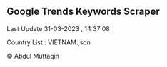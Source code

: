 

## Google Trends Keywords Scraper 
 
Last Update 31-03-2023 , 14:37:08

Country List :
VIETNAM.json



© Abdul Muttaqin 
